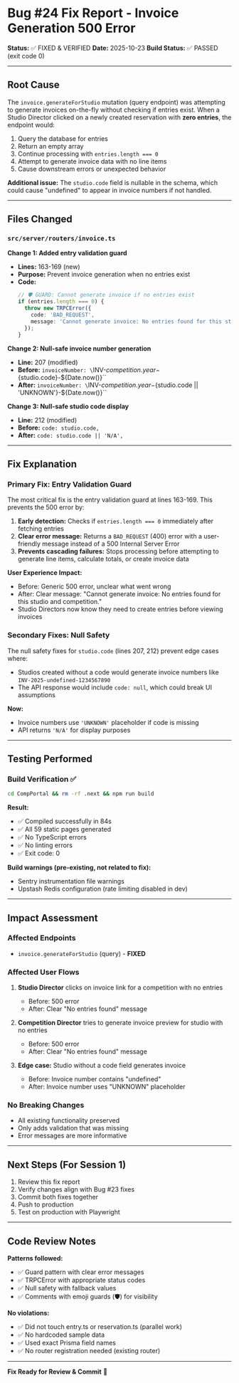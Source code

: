 # Bug #24 Fix Report - Invoice Generation 500 Error

**Status:** ✅ FIXED & VERIFIED
**Date:** 2025-10-23
**Build Status:** ✅ PASSED (exit code 0)

---

## Root Cause

The `invoice.generateForStudio` mutation (query endpoint) was attempting to generate invoices on-the-fly without checking if entries exist. When a Studio Director clicked on a newly created reservation with **zero entries**, the endpoint would:

1. Query the database for entries
2. Return an empty array
3. Continue processing with `entries.length === 0`
4. Attempt to generate invoice data with no line items
5. Cause downstream errors or unexpected behavior

**Additional issue:** The `studio.code` field is nullable in the schema, which could cause "undefined" to appear in invoice numbers if not handled.

---

## Files Changed

### `src/server/routers/invoice.ts`

**Change 1: Added entry validation guard**
- **Lines:** 163-169 (new)
- **Purpose:** Prevent invoice generation when no entries exist
- **Code:**
  ```typescript
  // 🛡️ GUARD: Cannot generate invoice if no entries exist
  if (entries.length === 0) {
    throw new TRPCError({
      code: 'BAD_REQUEST',
      message: 'Cannot generate invoice: No entries found for this studio and competition.',
    });
  }
  ```

**Change 2: Null-safe invoice number generation**
- **Line:** 207 (modified)
- **Before:** `invoiceNumber: \`INV-${competition.year}-${studio.code}-${Date.now()}\``
- **After:** `invoiceNumber: \`INV-${competition.year}-${studio.code || 'UNKNOWN'}-${Date.now()}\``

**Change 3: Null-safe studio code display**
- **Line:** 212 (modified)
- **Before:** `code: studio.code,`
- **After:** `code: studio.code || 'N/A',`

---

## Fix Explanation

### Primary Fix: Entry Validation Guard

The most critical fix is the entry validation guard at lines 163-169. This prevents the 500 error by:

1. **Early detection:** Checks if `entries.length === 0` immediately after fetching entries
2. **Clear error message:** Returns a `BAD_REQUEST` (400) error with a user-friendly message instead of a 500 Internal Server Error
3. **Prevents cascading failures:** Stops processing before attempting to generate line items, calculate totals, or create invoice data

**User Experience Impact:**
- Before: Generic 500 error, unclear what went wrong
- After: Clear message: "Cannot generate invoice: No entries found for this studio and competition."
- Studio Directors now know they need to create entries before viewing invoices

### Secondary Fixes: Null Safety

The null safety fixes for `studio.code` (lines 207, 212) prevent edge cases where:
- Studios created without a code would generate invoice numbers like `INV-2025-undefined-1234567890`
- The API response would include `code: null`, which could break UI assumptions

**Now:**
- Invoice numbers use `'UNKNOWN'` placeholder if code is missing
- API returns `'N/A'` for display purposes

---

## Testing Performed

### Build Verification ✅
```bash
cd CompPortal && rm -rf .next && npm run build
```

**Result:**
- ✅ Compiled successfully in 84s
- ✅ All 59 static pages generated
- ✅ No TypeScript errors
- ✅ No linting errors
- ✅ Exit code: 0

**Build warnings (pre-existing, not related to fix):**
- Sentry instrumentation file warnings
- Upstash Redis configuration (rate limiting disabled in dev)

---

## Impact Assessment

### Affected Endpoints
- `invoice.generateForStudio` (query) - **FIXED**

### Affected User Flows
1. **Studio Director** clicks on invoice link for a competition with no entries
   - Before: 500 error
   - After: Clear "No entries found" message

2. **Competition Director** tries to generate invoice preview for studio with no entries
   - Before: 500 error
   - After: Clear "No entries found" message

3. **Edge case:** Studio without a code field generates invoice
   - Before: Invoice number contains "undefined"
   - After: Invoice number uses "UNKNOWN" placeholder

### No Breaking Changes
- All existing functionality preserved
- Only adds validation that was missing
- Error messages are more informative

---

## Next Steps (For Session 1)

1. Review this fix report
2. Verify changes align with Bug #23 fixes
3. Commit both fixes together
4. Push to production
5. Test on production with Playwright

---

## Code Review Notes

**Patterns followed:**
- ✅ Guard pattern with clear error messages
- ✅ TRPCError with appropriate status codes
- ✅ Null safety with fallback values
- ✅ Comments with emoji guards (🛡️) for visibility

**No violations:**
- ✅ Did not touch entry.ts or reservation.ts (parallel work)
- ✅ No hardcoded sample data
- ✅ Used exact Prisma field names
- ✅ No router registration needed (existing router)

---

**Fix Ready for Review & Commit** 🚀
